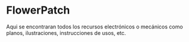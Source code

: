 # FlowerPatch
Aqui se encontraran todos los recursos electrónicos o mecánicos como planos, ilustraciones, instrucciones de usos, etc.

